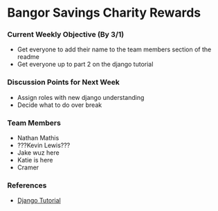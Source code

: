 # Bangor Savings Charity Rewards


### Current Weekly Objective (By 3/1)
- Get everyone to add their name to the team members section of the readme
- Get everyone up to part 2 on the django tutorial


### Discussion Points for Next Week
- Assign roles with new django understanding
- Decide what to do over break


### Team Members
- Nathan Mathis
- ???Kevin Lewis???
- Jake wuz here
- Katie is here
- Cramer


### References
- [Django Tutorial](https://docs.djangoproject.com/en/1.10/intro/tutorial01/)